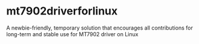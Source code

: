 # mt7902driverforlinux
A newbie-friendly, temporary solution that encourages all contributions for long-term and stable use for MT7902 driver on Linux
